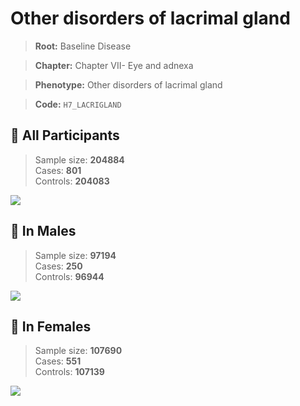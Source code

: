 # Other disorders of lacrimal gland

> **Root:** Baseline Disease  

> **Chapter:** Chapter VII- Eye and adnexa  

> **Phenotype:** Other disorders of lacrimal gland  

> **Code:** `H7_LACRIGLAND`

## 🧪 All Participants  
> Sample size: **204884**  
> Cases: **801**  
> Controls: **204083**
<img src="/Disease/Figures/ALL/Incidence/H7_LACRIGLAND.png"/>
<CsvTable src="/Disease/Data/ALL/Incidence/COX_H7_LACRIGLAND.csv" label="🔍 View full results" />

## 👨 In Males  
> Sample size: **97194**  
> Cases: **250**  
> Controls: **96944**
<img src="/Disease/Figures/Male/Incidence/H7_LACRIGLAND.png"/>
<CsvTable src="/Disease/Data/Male/Incidence/COX_H7_LACRIGLAND.csv" label="🔍 View full results" />

## 👩 In Females  
> Sample size: **107690**  
> Cases: **551**  
> Controls: **107139**
<img src="/Disease/Figures/Female/Incidence/H7_LACRIGLAND.png"/>
<CsvTable src="/Disease/Data/Female/Incidence/COX_H7_LACRIGLAND.csv" label="🔍 View full results" />
